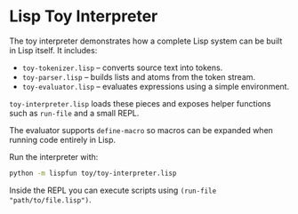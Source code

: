 # Lisp Toy Interpreter

The toy interpreter demonstrates how a complete Lisp system can be built in Lisp itself. It includes:

- `toy-tokenizer.lisp` – converts source text into tokens.
- `toy-parser.lisp` – builds lists and atoms from the token stream.
- `toy-evaluator.lisp` – evaluates expressions using a simple environment.

`toy-interpreter.lisp` loads these pieces and exposes helper functions such as `run-file` and a small REPL.

The evaluator supports `define-macro` so macros can be expanded when running code entirely in Lisp.

Run the interpreter with:

```bash
python -m lispfun toy/toy-interpreter.lisp
```

Inside the REPL you can execute scripts using `(run-file "path/to/file.lisp")`.
